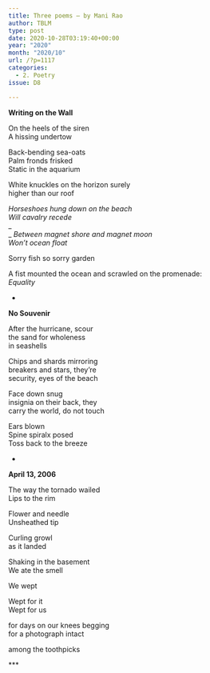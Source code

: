 ```yaml
---
title: Three poems – by Mani Rao
author: TBLM
type: post
date: 2020-10-28T03:19:40+00:00
year: "2020"
month: "2020/10"
url: /?p=1117
categories:
  - 2. Poetry
issue: D8

---
```

**Writing on the Wall**

On the heels of the siren  
A hissing undertow

Back-bending sea-oats  
Palm fronds frisked  
Static in the aquarium

White knuckles on the horizon surely  
higher than our roof

_Horseshoes hung down on the beach  
Will cavalry recede_  
_  
_ _Between magnet shore and magnet moon  
Won’t ocean float_

Sorry fish so sorry garden

A fist mounted the ocean and scrawled on the promenade:  
_Equality_

*

**No Souvenir**

After the hurricane, scour  
the sand for wholeness  
in seashells

Chips and shards mirroring  
breakers and stars, they’re  
security, eyes of the beach

Face down snug  
insignia on their back, they  
carry the world, do not touch

Ears blown  
Spine spiralx posed  
Toss back to the breeze

*

**April 13, 2006**

The way the tornado wailed  
Lips to the rim

Flower and needle  
Unsheathed tip

Curling growl  
as it landed

Shaking in the basement  
We ate the smell

We wept

Wept for it  
Wept for us

for days on our knees begging  
for a photograph intact

among the toothpicks

\***
